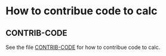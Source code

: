 # How to contribue code to calc

## CONTRIB-CODE

See the file
<A HREF="https://github.com/lcn2/calc/blob/master/CONTRIB-CODE">CONTRIB-CODE</A>
for how to contribue code to calc.
